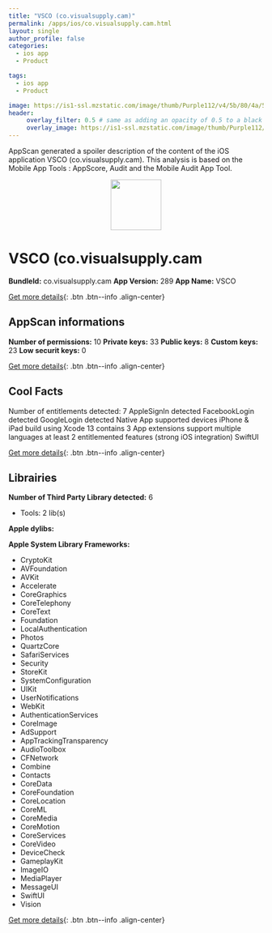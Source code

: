 ```yaml
---
title: "VSCO (co.visualsupply.cam)"
permalink: /apps/ios/co.visualsupply.cam.html
layout: single
author_profile: false
categories: 
  - ios app 
  - Product 

tags: 
  - ios app 
  - Product 

image: https://is1-ssl.mzstatic.com/image/thumb/Purple112/v4/5b/80/4a/5b804aca-720d-bd1d-c5c2-29470cd352c9/app-icon-production-1x_U007emarketing-0-7-0-85-220.png/512x512bb.jpg
header: 
     overlay_filter: 0.5 # same as adding an opacity of 0.5 to a black background
     overlay_image: https://is1-ssl.mzstatic.com/image/thumb/Purple112/v4/5b/80/4a/5b804aca-720d-bd1d-c5c2-29470cd352c9/app-icon-production-1x_U007emarketing-0-7-0-85-220.png/512x512bb.jpg
---
```

AppScan generated a spoiler description of the content of the iOS application VSCO (co.visualsupply.cam). This analysis is based on the Mobile App Tools : AppScore, Audit and the Mobile Audit App Tool.

  
  
<div style="text-align: center;"><img src="https://is1-ssl.mzstatic.com/image/thumb/Purple112/v4/5b/80/4a/5b804aca-720d-bd1d-c5c2-29470cd352c9/app-icon-production-1x_U007emarketing-0-7-0-85-220.png/512x512bb.jpg" width="100" height="100"></div>  
  
# VSCO (co.visualsupply.cam

**BundleId:** co.visualsupply.cam
**App Version:** 289
**App Name:** VSCO


[Get more details](/pricing.html){: .btn .btn--info .align-center}  
  
## AppScan informations 

**Number of permissions:** 10
**Private keys:** 33
**Public keys:** 8
**Custom keys:** 23
**Low securit keys:** 0
  
[Get more details](/pricing.html){: .btn .btn--info .align-center}

## Cool Facts

Number of entitlements detected: 7
AppleSignIn detected
FacebookLogin detected
GoogleLogin detected
Native App
supported devices iPhone & iPad
build using Xcode 13
contains 3 App extensions
support multiple languages
at least 2 entitlemented features (strong iOS integration)
SwiftUI
  
[Get more details](/pricing.html){: .btn .btn--info .align-center}

## Librairies 
**Number of Third Party Library detected:** 6
- Tools: 2 lib(s)

**Apple dylibs:**


**Apple System Library Frameworks:**
- CryptoKit
- AVFoundation
- AVKit
- Accelerate
- CoreGraphics
- CoreTelephony
- CoreText
- Foundation
- LocalAuthentication
- Photos
- QuartzCore
- SafariServices
- Security
- StoreKit
- SystemConfiguration
- UIKit
- UserNotifications
- WebKit
- AuthenticationServices
- CoreImage
- AdSupport
- AppTrackingTransparency
- AudioToolbox
- CFNetwork
- Combine
- Contacts
- CoreData
- CoreFoundation
- CoreLocation
- CoreML
- CoreMedia
- CoreMotion
- CoreServices
- CoreVideo
- DeviceCheck
- GameplayKit
- ImageIO
- MediaPlayer
- MessageUI
- SwiftUI
- Vision


  
[Get more details](/pricing.html){: .btn .btn--info .align-center}

